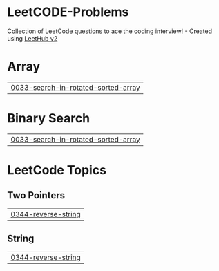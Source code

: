 # LeetCODE-Problems
Collection of LeetCode questions to ace the coding interview! - Created using [LeetHub v2](https://github.com/arunbhardwaj/LeetHub-2.0)


# Array
|  |
| ------- |
| [0033-search-in-rotated-sorted-array](https://github.com/sdhage1502/LeetCODE-Problems/tree/master/0033-search-in-rotated-sorted-array) |
# Binary Search
|  |
| ------- |
| [0033-search-in-rotated-sorted-array](https://github.com/sdhage1502/LeetCODE-Problems/tree/master/0033-search-in-rotated-sorted-array) |
<!---LeetCode Topics Start-->
# LeetCode Topics
## Two Pointers
|  |
| ------- |
| [0344-reverse-string](https://github.com/sdhage1502/LeetCODE-Problems/tree/master/0344-reverse-string) |
## String
|  |
| ------- |
| [0344-reverse-string](https://github.com/sdhage1502/LeetCODE-Problems/tree/master/0344-reverse-string) |
<!---LeetCode Topics End-->